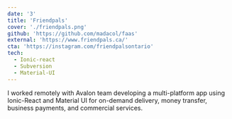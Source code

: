 ```yaml
---
date: '3'
title: 'Friendpals'
cover: './friendpals.png'
github: 'https://github.com/madacol/faas'
external: 'https://www.friendpals.ca/'
cta: 'https://instagram.com/friendpalsontario'
tech:
  - Ionic-react
  - Subversion
  - Material-UI
---
```


I worked remotely with Avalon team developing a multi-platform app using Ionic-React and Material UI for on-demand delivery, money transfer, business payments, and commercial services.
